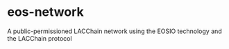 # eos-network
A public-permissioned LACChain network using the EOSIO technology and the LACChain protocol
